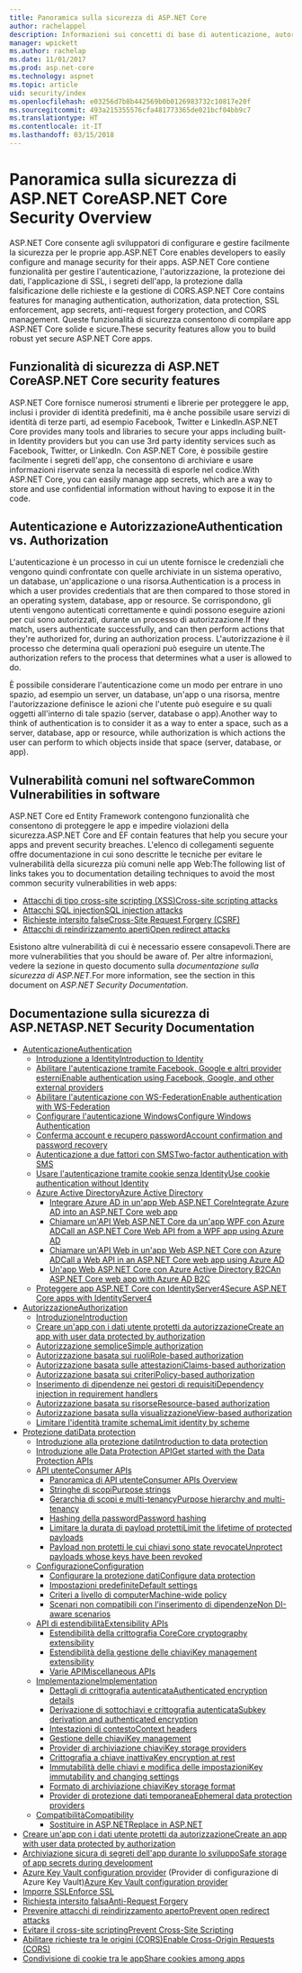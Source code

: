 ```yaml
---
title: Panoramica sulla sicurezza di ASP.NET Core
author: rachelappel
description: Informazioni sui concetti di base di autenticazione, autorizzazione e sicurezza in ASP.NET Core.
manager: wpickett
ms.author: rachelap
ms.date: 11/01/2017
ms.prod: asp.net-core
ms.technology: aspnet
ms.topic: article
uid: security/index
ms.openlocfilehash: e03256d7b8b442569b0b0126983732c10817e20f
ms.sourcegitcommit: 493a215355576cfa481773365de021bcf04bb9c7
ms.translationtype: HT
ms.contentlocale: it-IT
ms.lasthandoff: 03/15/2018
---
```

# <a name="aspnet-core-security-overview"></a><span data-ttu-id="430eb-103">Panoramica sulla sicurezza di ASP.NET Core</span><span class="sxs-lookup"><span data-stu-id="430eb-103">ASP.NET Core Security Overview</span></span>

<span data-ttu-id="430eb-104">ASP.NET Core consente agli sviluppatori di configurare e gestire facilmente la sicurezza per le proprie app.</span><span class="sxs-lookup"><span data-stu-id="430eb-104">ASP.NET Core enables developers to easily configure and manage security for their apps.</span></span> <span data-ttu-id="430eb-105">ASP.NET Core contiene funzionalità per gestire l'autenticazione, l'autorizzazione, la protezione dei dati, l'applicazione di SSL, i segreti dell'app, la protezione dalla falsificazione delle richieste e la gestione di CORS.</span><span class="sxs-lookup"><span data-stu-id="430eb-105">ASP.NET Core contains features for managing authentication, authorization, data protection, SSL enforcement, app secrets, anti-request forgery protection, and CORS management.</span></span> <span data-ttu-id="430eb-106">Queste funzionalità di sicurezza consentono di compilare app ASP.NET Core solide e sicure.</span><span class="sxs-lookup"><span data-stu-id="430eb-106">These security features allow you to build robust yet secure ASP.NET Core apps.</span></span>

## <a name="aspnet-core-security-features"></a><span data-ttu-id="430eb-107">Funzionalità di sicurezza di ASP.NET Core</span><span class="sxs-lookup"><span data-stu-id="430eb-107">ASP.NET Core security features</span></span>

<span data-ttu-id="430eb-108">ASP.NET Core fornisce numerosi strumenti e librerie per proteggere le app, inclusi i provider di identità predefiniti, ma è anche possibile usare servizi di identità di terze parti, ad esempio Facebook, Twitter e LinkedIn.</span><span class="sxs-lookup"><span data-stu-id="430eb-108">ASP.NET Core provides many tools and libraries to secure your apps including built-in Identity providers but you can use 3rd party identity services such as Facebook, Twitter, or LinkedIn.</span></span> <span data-ttu-id="430eb-109">Con ASP.NET Core, è possibile gestire facilmente i segreti dell'app, che consentono di archiviare e usare informazioni riservate senza la necessità di esporle nel codice.</span><span class="sxs-lookup"><span data-stu-id="430eb-109">With ASP.NET Core, you can easily manage app secrets, which are a way to store and use confidential information without having to expose it in the code.</span></span>

## <a name="authentication-vs-authorization"></a><span data-ttu-id="430eb-110">Autenticazione e Autorizzazione</span><span class="sxs-lookup"><span data-stu-id="430eb-110">Authentication vs. Authorization</span></span>

<span data-ttu-id="430eb-111">L'autenticazione è un processo in cui un utente fornisce le credenziali che vengono quindi confrontate con quelle archiviate in un sistema operativo, un database, un'applicazione o una risorsa.</span><span class="sxs-lookup"><span data-stu-id="430eb-111">Authentication is a process in which a user provides credentials that are then compared to those stored in an operating system, database, app or resource.</span></span> <span data-ttu-id="430eb-112">Se corrispondono, gli utenti vengono autenticati correttamente e quindi possono eseguire azioni per cui sono autorizzati, durante un processo di autorizzazione.</span><span class="sxs-lookup"><span data-stu-id="430eb-112">If they match, users authenticate successfully, and can then perform actions that they're authorized for, during an authorization process.</span></span> <span data-ttu-id="430eb-113">L'autorizzazione è il processo che determina quali operazioni può eseguire un utente.</span><span class="sxs-lookup"><span data-stu-id="430eb-113">The authorization refers to the process that determines what a user is allowed to do.</span></span>

<span data-ttu-id="430eb-114">È possibile considerare l'autenticazione come un modo per entrare in uno spazio, ad esempio un server, un database, un'app o una risorsa, mentre l'autorizzazione definisce le azioni che l'utente può eseguire e su quali oggetti all'interno di tale spazio (server, database o app).</span><span class="sxs-lookup"><span data-stu-id="430eb-114">Another way to think of authentication is to consider it as a way to enter a space, such as a server, database, app or resource, while authorization is which actions the user can perform to which objects inside that space (server, database, or app).</span></span>

## <a name="common-vulnerabilities-in-software"></a><span data-ttu-id="430eb-115">Vulnerabilità comuni nel software</span><span class="sxs-lookup"><span data-stu-id="430eb-115">Common Vulnerabilities in software</span></span>

<span data-ttu-id="430eb-116">ASP.NET Core ed Entity Framework contengono funzionalità che consentono di proteggere le app e impedire violazioni della sicurezza.</span><span class="sxs-lookup"><span data-stu-id="430eb-116">ASP.NET Core and EF contain features that help you secure your apps and prevent security breaches.</span></span> <span data-ttu-id="430eb-117">L'elenco di collegamenti seguente offre documentazione in cui sono descritte le tecniche per evitare le vulnerabilità della sicurezza più comuni nelle app Web:</span><span class="sxs-lookup"><span data-stu-id="430eb-117">The following list of links takes you to documentation detailing techniques to avoid the most common security vulnerabilities in web apps:</span></span>

* [<span data-ttu-id="430eb-118">Attacchi di tipo cross-site scripting (XSS)</span><span class="sxs-lookup"><span data-stu-id="430eb-118">Cross-site scripting attacks</span></span>](https://docs.microsoft.com/aspnet/core/security/cross-site-scripting)
* [<span data-ttu-id="430eb-119">Attacchi SQL injection</span><span class="sxs-lookup"><span data-stu-id="430eb-119">SQL injection attacks</span></span>](https://docs.microsoft.com/ef/core/querying/raw-sql)
* [<span data-ttu-id="430eb-120">Richieste intersito false</span><span class="sxs-lookup"><span data-stu-id="430eb-120">Cross-Site Request Forgery (CSRF)</span></span>](https://docs.microsoft.com/aspnet/core/security/anti-request-forgery)
* [<span data-ttu-id="430eb-121">Attacchi di reindirizzamento aperti</span><span class="sxs-lookup"><span data-stu-id="430eb-121">Open redirect attacks</span></span>](https://docs.microsoft.com/aspnet/core/security/preventing-open-redirects)

<span data-ttu-id="430eb-122">Esistono altre vulnerabilità di cui è necessario essere consapevoli.</span><span class="sxs-lookup"><span data-stu-id="430eb-122">There are more vulnerabilities that you should be aware of.</span></span> <span data-ttu-id="430eb-123">Per altre informazioni, vedere la sezione in questo documento sulla *documentazione sulla sicurezza di ASP.NET*.</span><span class="sxs-lookup"><span data-stu-id="430eb-123">For more information, see the section in this document on *ASP.NET Security Documentation*.</span></span>

## <a name="aspnet-security-documentation"></a><span data-ttu-id="430eb-124">Documentazione sulla sicurezza di ASP.NET</span><span class="sxs-lookup"><span data-stu-id="430eb-124">ASP.NET Security Documentation</span></span>

*   [<span data-ttu-id="430eb-125">Autenticazione</span><span class="sxs-lookup"><span data-stu-id="430eb-125">Authentication</span></span>](authentication/index.md)
    *   [<span data-ttu-id="430eb-126">Introduzione a Identity</span><span class="sxs-lookup"><span data-stu-id="430eb-126">Introduction to Identity</span></span>](authentication/identity.md)
    *   [<span data-ttu-id="430eb-127">Abilitare l'autenticazione tramite Facebook, Google e altri provider esterni</span><span class="sxs-lookup"><span data-stu-id="430eb-127">Enable authentication using Facebook, Google, and other external providers</span></span>](authentication/social/index.md)
    *   [<span data-ttu-id="430eb-128">Abilitare l'autenticazione con WS-Federation</span><span class="sxs-lookup"><span data-stu-id="430eb-128">Enable authentication with WS-Federation</span></span>](authentication/ws-federation.md)
    * [<span data-ttu-id="430eb-129">Configurare l'autenticazione Windows</span><span class="sxs-lookup"><span data-stu-id="430eb-129">Configure Windows Authentication</span></span>](authentication/windowsauth.md)
    *   [<span data-ttu-id="430eb-130">Conferma account e recupero password</span><span class="sxs-lookup"><span data-stu-id="430eb-130">Account confirmation and password recovery</span></span>](authentication/accconfirm.md)
    *   [<span data-ttu-id="430eb-131">Autenticazione a due fattori con SMS</span><span class="sxs-lookup"><span data-stu-id="430eb-131">Two-factor authentication with SMS</span></span>](authentication/2fa.md)
    *   [<span data-ttu-id="430eb-132">Usare l'autenticazione tramite cookie senza Identity</span><span class="sxs-lookup"><span data-stu-id="430eb-132">Use cookie authentication without Identity</span></span>](authentication/cookie.md)
    *   [<span data-ttu-id="430eb-133">Azure Active Directory</span><span class="sxs-lookup"><span data-stu-id="430eb-133">Azure Active Directory</span></span>](authentication/azure-active-directory/index.md)
        *   [<span data-ttu-id="430eb-134">Integrare Azure AD in un'app Web ASP.NET Core</span><span class="sxs-lookup"><span data-stu-id="430eb-134">Integrate Azure AD into an ASP.NET Core web app</span></span>](https://azure.microsoft.com/documentation/samples/active-directory-dotnet-webapp-openidconnect-aspnetcore/)
        *   [<span data-ttu-id="430eb-135">Chiamare un'API Web ASP.NET Core da un'app WPF con Azure AD</span><span class="sxs-lookup"><span data-stu-id="430eb-135">Call an ASP.NET Core Web API from a WPF app using Azure AD</span></span>](https://azure.microsoft.com/documentation/samples/active-directory-dotnet-native-aspnetcore/)
        *   [<span data-ttu-id="430eb-136">Chiamare un'API Web in un'app Web ASP.NET Core con Azure AD</span><span class="sxs-lookup"><span data-stu-id="430eb-136">Call a Web API in an ASP.NET Core web app using Azure AD</span></span>](https://azure.microsoft.com/documentation/samples/active-directory-dotnet-webapp-webapi-openidconnect-aspnetcore/)
        *   [<span data-ttu-id="430eb-137">Un'app Web ASP.NET Core con Azure Active Directory B2C</span><span class="sxs-lookup"><span data-stu-id="430eb-137">An ASP.NET Core web app with Azure AD B2C</span></span>](https://azure.microsoft.com/resources/samples/active-directory-b2c-dotnetcore-webapp/)
    *   [<span data-ttu-id="430eb-138">Proteggere app ASP.NET Core con IdentityServer4</span><span class="sxs-lookup"><span data-stu-id="430eb-138">Secure ASP.NET Core apps with IdentityServer4</span></span>](https://identityserver4.readthedocs.io)
*   [<span data-ttu-id="430eb-139">Autorizzazione</span><span class="sxs-lookup"><span data-stu-id="430eb-139">Authorization</span></span>](authorization/index.md)
    *   [<span data-ttu-id="430eb-140">Introduzione</span><span class="sxs-lookup"><span data-stu-id="430eb-140">Introduction</span></span>](authorization/introduction.md)
    *   [<span data-ttu-id="430eb-141">Creare un'app con i dati utente protetti da autorizzazione</span><span class="sxs-lookup"><span data-stu-id="430eb-141">Create an app with user data protected by authorization</span></span>](xref:security/authorization/secure-data)
    *   [<span data-ttu-id="430eb-142">Autorizzazione semplice</span><span class="sxs-lookup"><span data-stu-id="430eb-142">Simple authorization</span></span>](authorization/simple.md)
    *   [<span data-ttu-id="430eb-143">Autorizzazione basata sui ruoli</span><span class="sxs-lookup"><span data-stu-id="430eb-143">Role-based authorization</span></span>](authorization/roles.md)
    *   [<span data-ttu-id="430eb-144">Autorizzazione basata sulle attestazioni</span><span class="sxs-lookup"><span data-stu-id="430eb-144">Claims-based authorization</span></span>](authorization/claims.md)
    *   [<span data-ttu-id="430eb-145">Autorizzazione basata sui criteri</span><span class="sxs-lookup"><span data-stu-id="430eb-145">Policy-based authorization</span></span>](authorization/policies.md)
    *   [<span data-ttu-id="430eb-146">Inserimento di dipendenze nei gestori di requisiti</span><span class="sxs-lookup"><span data-stu-id="430eb-146">Dependency injection in requirement handlers</span></span>](authorization/dependencyinjection.md)
    *   [<span data-ttu-id="430eb-147">Autorizzazione basata su risorse</span><span class="sxs-lookup"><span data-stu-id="430eb-147">Resource-based authorization</span></span>](authorization/resourcebased.md)
    *   [<span data-ttu-id="430eb-148">Autorizzazione basata sulla visualizzazione</span><span class="sxs-lookup"><span data-stu-id="430eb-148">View-based authorization</span></span>](authorization/views.md)
    *   [<span data-ttu-id="430eb-149">Limitare l'identità tramite schema</span><span class="sxs-lookup"><span data-stu-id="430eb-149">Limit identity by scheme</span></span>](authorization/limitingidentitybyscheme.md)
*   [<span data-ttu-id="430eb-150">Protezione dati</span><span class="sxs-lookup"><span data-stu-id="430eb-150">Data protection</span></span>](data-protection/index.md)
    *   [<span data-ttu-id="430eb-151">Introduzione alla protezione dati</span><span class="sxs-lookup"><span data-stu-id="430eb-151">Introduction to data protection</span></span>](data-protection/introduction.md)
    *   [<span data-ttu-id="430eb-152">Introduzione alle Data Protection API</span><span class="sxs-lookup"><span data-stu-id="430eb-152">Get started with the Data Protection APIs</span></span>](data-protection/using-data-protection.md)
    *   [<span data-ttu-id="430eb-153">API utente</span><span class="sxs-lookup"><span data-stu-id="430eb-153">Consumer APIs</span></span>](data-protection/consumer-apis/index.md)
        *   [<span data-ttu-id="430eb-154">Panoramica di API utente</span><span class="sxs-lookup"><span data-stu-id="430eb-154">Consumer APIs Overview</span></span>](data-protection/consumer-apis/overview.md)
        *   [<span data-ttu-id="430eb-155">Stringhe di scopi</span><span class="sxs-lookup"><span data-stu-id="430eb-155">Purpose strings</span></span>](data-protection/consumer-apis/purpose-strings.md)
        *   [<span data-ttu-id="430eb-156">Gerarchia di scopi e multi-tenancy</span><span class="sxs-lookup"><span data-stu-id="430eb-156">Purpose hierarchy and multi-tenancy</span></span>](data-protection/consumer-apis/purpose-strings-multitenancy.md)
        *   [<span data-ttu-id="430eb-157">Hashing della password</span><span class="sxs-lookup"><span data-stu-id="430eb-157">Password hashing</span></span>](data-protection/consumer-apis/password-hashing.md)
        *   [<span data-ttu-id="430eb-158">Limitare la durata di payload protetti</span><span class="sxs-lookup"><span data-stu-id="430eb-158">Limit the lifetime of protected payloads</span></span>](data-protection/consumer-apis/limited-lifetime-payloads.md)
        *   [<span data-ttu-id="430eb-159">Payload non protetti le cui chiavi sono state revocate</span><span class="sxs-lookup"><span data-stu-id="430eb-159">Unprotect payloads whose keys have been revoked</span></span>](data-protection/consumer-apis/dangerous-unprotect.md)
    *   [<span data-ttu-id="430eb-160">Configurazione</span><span class="sxs-lookup"><span data-stu-id="430eb-160">Configuration</span></span>](data-protection/configuration/index.md)
        *   [<span data-ttu-id="430eb-161">Configurare la protezione dati</span><span class="sxs-lookup"><span data-stu-id="430eb-161">Configure data protection</span></span>](data-protection/configuration/overview.md)
        *   [<span data-ttu-id="430eb-162">Impostazioni predefinite</span><span class="sxs-lookup"><span data-stu-id="430eb-162">Default settings</span></span>](data-protection/configuration/default-settings.md)
        *   [<span data-ttu-id="430eb-163">Criteri a livello di computer</span><span class="sxs-lookup"><span data-stu-id="430eb-163">Machine-wide policy</span></span>](data-protection/configuration/machine-wide-policy.md)
        *   [<span data-ttu-id="430eb-164">Scenari non compatibili con l'inserimento di dipendenze</span><span class="sxs-lookup"><span data-stu-id="430eb-164">Non DI-aware scenarios</span></span>](data-protection/configuration/non-di-scenarios.md)
    *   [<span data-ttu-id="430eb-165">API di estendibilità</span><span class="sxs-lookup"><span data-stu-id="430eb-165">Extensibility APIs</span></span>](data-protection/extensibility/index.md)
        *   [<span data-ttu-id="430eb-166">Estendibilità della crittografia Core</span><span class="sxs-lookup"><span data-stu-id="430eb-166">Core cryptography extensibility</span></span>](data-protection/extensibility/core-crypto.md)
        *   [<span data-ttu-id="430eb-167">Estendibilità della gestione delle chiavi</span><span class="sxs-lookup"><span data-stu-id="430eb-167">Key management extensibility</span></span>](data-protection/extensibility/key-management.md)
        *   [<span data-ttu-id="430eb-168">Varie API</span><span class="sxs-lookup"><span data-stu-id="430eb-168">Miscellaneous APIs</span></span>](data-protection/extensibility/misc-apis.md)
    *   [<span data-ttu-id="430eb-169">Implementazione</span><span class="sxs-lookup"><span data-stu-id="430eb-169">Implementation</span></span>](data-protection/implementation/index.md)
        *   [<span data-ttu-id="430eb-170">Dettagli di crittografia autenticata</span><span class="sxs-lookup"><span data-stu-id="430eb-170">Authenticated encryption details</span></span>](data-protection/implementation/authenticated-encryption-details.md)
        *   [<span data-ttu-id="430eb-171">Derivazione di sottochiavi e crittografia autenticata</span><span class="sxs-lookup"><span data-stu-id="430eb-171">Subkey derivation and authenticated encryption</span></span>](data-protection/implementation/subkeyderivation.md)
        *   [<span data-ttu-id="430eb-172">Intestazioni di contesto</span><span class="sxs-lookup"><span data-stu-id="430eb-172">Context headers</span></span>](data-protection/implementation/context-headers.md)
        *   [<span data-ttu-id="430eb-173">Gestione delle chiavi</span><span class="sxs-lookup"><span data-stu-id="430eb-173">Key management</span></span>](data-protection/implementation/key-management.md)
        *   [<span data-ttu-id="430eb-174">Provider di archiviazione chiavi</span><span class="sxs-lookup"><span data-stu-id="430eb-174">Key storage providers</span></span>](data-protection/implementation/key-storage-providers.md)
        *   [<span data-ttu-id="430eb-175">Crittografia a chiave inattiva</span><span class="sxs-lookup"><span data-stu-id="430eb-175">Key encryption at rest</span></span>](data-protection/implementation/key-encryption-at-rest.md)
        *   [<span data-ttu-id="430eb-176">Immutabilità delle chiavi e modifica delle impostazioni</span><span class="sxs-lookup"><span data-stu-id="430eb-176">Key immutability and changing settings</span></span>](data-protection/implementation/key-immutability.md)
        *   [<span data-ttu-id="430eb-177">Formato di archiviazione chiavi</span><span class="sxs-lookup"><span data-stu-id="430eb-177">Key storage format</span></span>](data-protection/implementation/key-storage-format.md)
        *   [<span data-ttu-id="430eb-178">Provider di protezione dati temporanea</span><span class="sxs-lookup"><span data-stu-id="430eb-178">Ephemeral data protection providers</span></span>](data-protection/implementation/key-storage-ephemeral.md)
    *   [<span data-ttu-id="430eb-179">Compatibilità</span><span class="sxs-lookup"><span data-stu-id="430eb-179">Compatibility</span></span>](data-protection/compatibility/index.md)
        *   [<span data-ttu-id="430eb-180">Sostituire <machineKey> in ASP.NET</span><span class="sxs-lookup"><span data-stu-id="430eb-180">Replace <machineKey> in ASP.NET</span></span>](data-protection/compatibility/replacing-machinekey.md)
*   [<span data-ttu-id="430eb-181">Creare un'app con i dati utente protetti da autorizzazione</span><span class="sxs-lookup"><span data-stu-id="430eb-181">Create an app with user data protected by authorization</span></span>](xref:security/authorization/secure-data)
*   [<span data-ttu-id="430eb-182">Archiviazione sicura di segreti dell'app durante lo sviluppo</span><span class="sxs-lookup"><span data-stu-id="430eb-182">Safe storage of app secrets during development</span></span>](app-secrets.md)
*   <span data-ttu-id="430eb-183">[Azure Key Vault configuration provider](key-vault-configuration.md) (Provider di configurazione di Azure Key Vault)</span><span class="sxs-lookup"><span data-stu-id="430eb-183">[Azure Key Vault configuration provider](key-vault-configuration.md)</span></span>
*   [<span data-ttu-id="430eb-184">Imporre SSL</span><span class="sxs-lookup"><span data-stu-id="430eb-184">Enforce SSL</span></span>](enforcing-ssl.md)
*   [<span data-ttu-id="430eb-185">Richiesta intersito falsa</span><span class="sxs-lookup"><span data-stu-id="430eb-185">Anti-Request Forgery</span></span>](anti-request-forgery.md)
*   [<span data-ttu-id="430eb-186">Prevenire attacchi di reindirizzamento aperto</span><span class="sxs-lookup"><span data-stu-id="430eb-186">Prevent open redirect attacks</span></span>](preventing-open-redirects.md)
*   [<span data-ttu-id="430eb-187">Evitare il cross-site scripting</span><span class="sxs-lookup"><span data-stu-id="430eb-187">Prevent Cross-Site Scripting</span></span>](cross-site-scripting.md)
*   [<span data-ttu-id="430eb-188">Abilitare richieste tra le origini (CORS)</span><span class="sxs-lookup"><span data-stu-id="430eb-188">Enable Cross-Origin Requests (CORS)</span></span>](cors.md)
*   [<span data-ttu-id="430eb-189">Condivisione di cookie tra le app</span><span class="sxs-lookup"><span data-stu-id="430eb-189">Share cookies among apps</span></span>](cookie-sharing.md)
